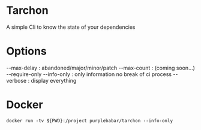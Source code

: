 # Tarchon

A simple Cli to know the state of your dependencies


# Options

--max-delay : abandoned/major/minor/patch
--max-count : (coming soon...)
--require-only
--info-only : only information no break of ci process
--verbose   : display everything


# Docker

```docker run -tv ${PWD}:/project purplebabar/tarchon --info-only```
